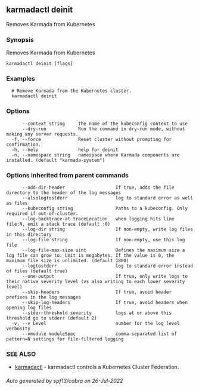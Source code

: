 ## karmadactl deinit

Removes Karmada from Kubernetes

### Synopsis

Removes Karmada from Kubernetes

```
karmadactl deinit [flags]
```

### Examples

```
  # Remove Karmada from the Kubernetes cluster.
  karmadactl deinit
```

### Options

```
      --context string     The name of the kubeconfig context to use
      --dry-run            Run the command in dry-run mode, without making any server requests.
  -f, --force              Reset cluster without prompting for confirmation.
  -h, --help               help for deinit
  -n, --namespace string   namespace where Karmada components are installed. (default "karmada-system")
```

### Options inherited from parent commands

```
      --add-dir-header                   If true, adds the file directory to the header of the log messages
      --alsologtostderr                  log to standard error as well as files
      --kubeconfig string                Paths to a kubeconfig. Only required if out-of-cluster.
      --log-backtrace-at traceLocation   when logging hits line file:N, emit a stack trace (default :0)
      --log-dir string                   If non-empty, write log files in this directory
      --log-file string                  If non-empty, use this log file
      --log-file-max-size uint           Defines the maximum size a log file can grow to. Unit is megabytes. If the value is 0, the maximum file size is unlimited. (default 1800)
      --logtostderr                      log to standard error instead of files (default true)
      --one-output                       If true, only write logs to their native severity level (vs also writing to each lower severity level)
      --skip-headers                     If true, avoid header prefixes in the log messages
      --skip-log-headers                 If true, avoid headers when opening log files
      --stderrthreshold severity         logs at or above this threshold go to stderr (default 2)
  -v, --v Level                          number for the log level verbosity
      --vmodule moduleSpec               comma-separated list of pattern=N settings for file-filtered logging
```

### SEE ALSO

* [karmadactl](karmadactl.md)	 - karmadactl controls a Kubernetes Cluster Federation.

###### Auto generated by spf13/cobra on 26-Jul-2022
